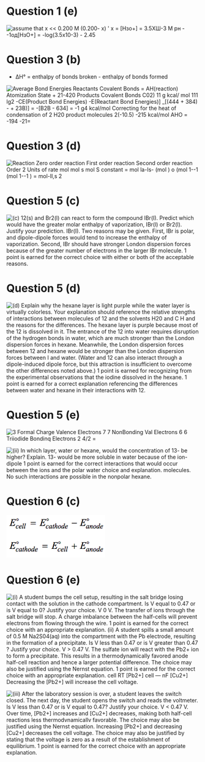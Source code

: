 # Question 1 (e)

 ![assume that х << 0.200 М (0.200- х) ' х = \[Нзо+\] = З.5ХШ-3 М рн
 --1од\[НзО+\] = -log(3.5x10-3) - 2.45 ](./media/image149.png)

# Question 3 (b)

  -  ΔH° = enthalpy of bonds broken - enthalpy of bonds formed

 ![Average Bond Energies Reactants Covalent Bonds = AH(reactlon)
 Atomization State + 21-420 Products Covalent Bonds C02) 11 g kcal/ mol
 111 lg2 -CE(Product Bond Energies) -E(Reactant Bond Energies)\]
 \_\[(444 + 384) - + 23B)\] = -\[B2B - 634\] = -1 g4 kcal/mol
 Correcting for the heat of condensation of 2 H20 product molecules
 2(-10.5) -215 kcal/mol AHO = -194 -21= ](./media/image150.png)

# Question 3 (d)

 ![Reaction Zero order reaction First order reaction Second order
 reaction Order 2 Units of rate mol mol s mol S constant = mol la-Is-
 (mol ) o (mol 1--1 (mol 1--1 ) = mol-Il,s 2 ](./media/image151.png)

# Question 5 (c)

 ![(c) 12(s) and Br2(l) can react to form the compound IBr(I). Predict
 which would have the greater molar enthalpy of vaporization, IBr(l) or
 Br2(l). Justify your prediction. IBr(I). Two reasons may be given.
 First, IBr is polar, and dipole-dipole forces would tend to increase
 the enthalpy of vaporization. Second, IBr should have stronger London
 dispersion forces because of the greater number of electrons in the
 larger IBr molecule. 1 point is earned for the correct choice with
 either or both of the acceptable reasons. ](./media/image152.png)

# Question 5 (d)

 ![(d) Explain why the hexane layer is light purple while the water
 layer is virtually colorless. Your explanation should reference the
 relative strengths of interactions between molecules of 12 and the
 solvents H20 and C H and the reasons for the differences. The hexane
 layer is purple because most of the 12 is dissolved in it. The
 entrance of the 12 into water requires disruption of the hydrogen
 bonds in water, which are much stronger than the London dispersion
 forces in hexane. Meanwhile, the London dispersion forces between 12
 and hexane would be stronger than the London dispersion forces between
 I and water. (Water and 12 can also interact through a dipole-induced
 dipole force, but this attraction is insufficient to overcome the
 other differences noted above.) 1 point is earned for recognizing from
 the experimental observations that the iodine dissolved in the hexane.
 1 point is earned for a correct explanation referencing the
 differences between water and hexane in their interactions with 12.
 ](./media/image153.png)

# Question 5 (e)

 ![3 Formal Charge Valence Electrons 7 7 NonBonding Val Electrons 6 6
 Triiodide Bondinq Electrons 2 4/2 = ](./media/image154.png)
 
 ![(ii) In which layer, water or hexane, would the concentration of 13-
 be higher? Explain. 13- would be more soluble in water because of the
 ion-dipole 1 point is earned for the correct interactions that would
 occur between the ions and the polar water choice and explanation.
 molecules. No such interactions are possible in the nonpolar hexane.
 ](./media/image155.png)

# Question 6 (c)

 ![cathode anode cathode = + ran ode cell ](./media/image156.png)

# Question 6 (e)

 ![(i) A student bumps the cell setup, resulting in the salt bridge
 losing contact with the solution in the cathode compartment. Is V
 equal to 0.47 or is V equal to 0? Justify your choice. V 0 V. The
 transfer of ions through the salt bridge will stop. A charge imbalance
 between the half-cells will prevent electrons from flowing through the
 wire. 1 point is earned for the correct choice with an appropriate
 explanation. (ii) A student spills a small amount of 0.5 M Na2S04(aq)
 into the compartment with the Pb electrode, resulting in the formation
 of a precipitate. Is V less than 0.47 or is V greater than 0.47 ?
 Justify your choice. V > 0.47 V. The sulfate ion will react with the
 Pb2+ ion to form a precipitate. This results in a thermodynamically
 favored anode half-cell reaction and hence a larger potential
 difference. The choice may also be justified using the Nernst
 equation. 1 point is earned for the correct choice with an appropriate
 explanation. cell RT \[Pb2+\] cell — nF \[Cu2+\] Decreasing the
 \[Pb2+\] will increase the cell voltage. ](./media/image157.png)
 
 ![(iii) After the laboratory session is over, a student leaves the
 switch closed. The next day, the student opens the switch and reads
 the voltmeter. Is V less than 0.47 or is V equal to 0.47? Justify your
 choice. V < 0.47 V. Over time, \[Pb2+\] increases and \[Cu2+\]
 decreases, making both half-cell reactions less thermodvnamicallv
 favorable. The choice may also be justified using the Nernst equation.
 Increasing \[Pb2+\] and decreasing \[Cu2+\] decreases the cell
 voltage. The choice may also be justified by stating that the voltage
 is zero as a result of the establishment of equilibrium. 1 point is
 earned for the correct choice with an appropriate explanation.
 ](./media/image158.png)